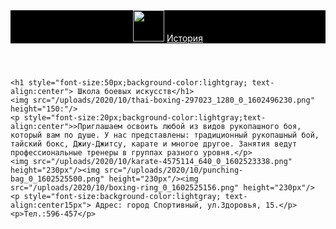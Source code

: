 <html>
    <header style="background-color: black">
    <img src="/uploads/2020/10/boxing-1293088_640_0_1602494675.png" height="50px;background-color:lightgray;text-align:center"/>
    <a style="color: white" href="https://ru.wikipedia.org/wiki/%D0%91%D0%BE%D0%B5%D0%B2%D1%8B%D0%B5_%D0%B8%D1%81%D0%BA%D1%83%D1%81%D1%81%D1%82%D0%B2%D0%B0">История</a>
    </header>

    <h1 style="font-size:50px;background-color:lightgray; text-align:center"> Школа боевых искусств</h1>
    <img src="/uploads/2020/10/thai-boxing-297023_1280_0_1602496230.png" height="150:"/>
    <p style="font-size:20px;background-color:lightgray;text-align:center">>Приглашаем освоить любой из видов рукопашного боя, который вам по душе. У нас представлены: традиционный рукопашный бой, тайский бокс, Джиу-Джитсу, карате и многое другое. Занятия ведут профессиональные тренеры в группах разного уровня.</p>
    <img src="/uploads/2020/10/karate-4575114_640_0_1602523338.png" height="230px"/><img src="/uploads/2020/10/punching-bag_0_1602525500.png" height="230px"/><img src="/uploads/2020/10/boxing-ring_0_1602525156.png" height="230px"/>
    <p style="font-size:background-color:lightgray; text-align:center15px"> Адрес: город Спортивный, ул.Здоровья, 15.</p>
    <p>Тел.:596-457</p>
</html>
